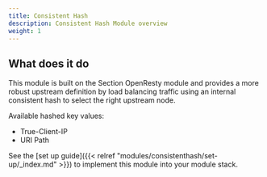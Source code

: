 ```yaml
---
title: Consistent Hash
description: Consistent Hash Module overview
weight: 1
---
```


## What does it do

This module is built on the Section OpenResty module and provides a more robust upstream definition by load balancing traffic using an internal consistent hash to select the right upstream node.

Available hashed key values:

* True-Client-IP
* URI Path

See the [set up guide]({{< relref "modules/consistenthash/set-up/_index.md" >}}) to implement this module into your module stack.